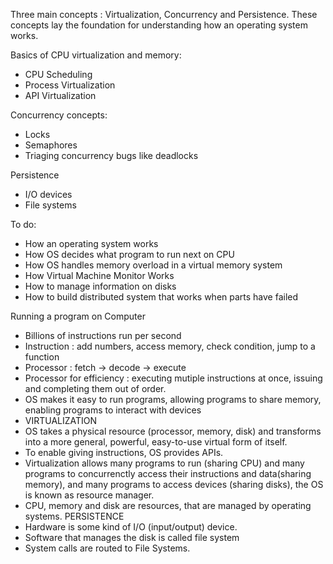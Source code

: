 Three main concepts : Virtualization, Concurrency and Persistence.
These concepts lay the foundation for understanding how an operating system works.

Basics of CPU virtualization and memory:
- CPU Scheduling
- Process Virtualization
- API Virtualization

Concurrency concepts:
- Locks
- Semaphores
- Triaging concurrency bugs like deadlocks

Persistence
- I/O devices
- File systems


To do:
- How an operating system works
- How OS decides what program to run next on CPU
- How OS handles memory overload in a virtual memory system
- How Virtual Machine Monitor Works
- How to manage information on disks
- How to build distributed system that works when parts have failed


Running a program on Computer
- Billions of instructions run per second
- Instruction : add numbers, access memory, check condition, jump to a function
- Processor : fetch -> decode -> execute
- Processor for efficiency : executing mutiple instructions at once, issuing and completing them out of order.
- OS makes it easy to run programs, allowing programs to share memory, enabling programs to interact with devices
- VIRTUALIZATION
- OS takes a physical resource (processor, memory, disk) and transforms into a more general, powerful, easy-to-use virtual form of itself.
- To enable giving instructions, OS provides APIs.
- Virtualization allows many programs to run (sharing CPU) and many programs to concurrenctly access their instructions and data(sharing memory), and many programs to access devices (sharing disks), the OS is known as resource manager.
- CPU, memory and disk are resources, that are managed by operating systems.
PERSISTENCE
- Hardware is some kind of I/O (input/output) device.
- Software that manages the disk is called file system
- System calls are routed to File Systems.
